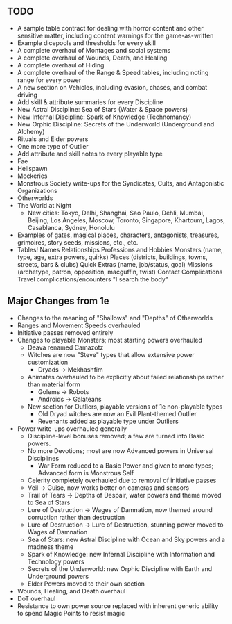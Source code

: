 ## TODO

 * A sample table contract for dealing with horror content and other sensitive matter, including content warnings for the game-as-written
 * Example dicepools and thresholds for every skill
 * A complete overhaul of Montages and social systems
 * A complete overhaul of Wounds, Death, and Healing
 * A complete overhaul of Hiding
 * A complete overhaul of the Range & Speed tables, including noting range for every power
 * A new section on Vehicles, including evasion, chases, and combat driving
 * Add skill & attribute summaries for every Discipline
 * New Astral Discipline: Sea of Stars (Water & Space powers)
 * New Infernal Discipline: Spark of Knowledge (Technomancy)
 * New Orphic Discipline: Secrets of the Underworld (Underground and Alchemy)
 * Rituals and Elder powers
 * One more type of Outlier
 * Add attribute and skill notes to every playable type
 * Fae
 * Hellspawn
 * Mockeries
 * Monstrous Society write-ups for the Syndicates, Cults, and Antagonistic Organizations
 * Otherworlds
 * The World at Night
     * New cities: Tokyo, Delhi, Shanghai, Sao Paulo, Dehli, Mumbai, Beijing, Los Angeles, Moscow, Toronto, Singapore, Khartoum, Lagos, Casablanca, Sydney, Honolulu
 * Examples of gates, magical places, characters, antagonists, treasures, grimoires, story seeds, missions, etc., etc.
 * Tables!
    Names
    Relationships
    Professions and Hobbies
    Monsters (name, type, age, extra powers, quirks)
    Places (districts, buildings, towns, streets, bars & clubs)
    Quick Extras (name, job/status, goal)
    Missions (archetype, patron, opposition, macguffin, twist)
    Contact Complications
    Travel complications/encounters
    "I search the body"

## Major Changes from 1e

* Changes to the meaning of "Shallows" and "Depths" of Otherworlds
* Ranges and Movement Speeds overhauled
* Initiative passes removed entirely
* Changes to playable Monsters; most starting powers overhauled
    * Deava renamed Camazotz
    * Witches are now "Steve" types that allow extensive power customization
        * Dryads -> Mekhashfim
    * Animates overhauled to be explicitly about failed relationships rather than material form
        * Golems -> Robots
        * Androids -> Galateans
    * New section for Outliers, playable versions of 1e non-playable types
        * Old Dryad witches are now an Evil Plant-themed Outlier
        * Revenants added as playable type under Outliers
* Power write-ups overhauled generally
    * Discipline-level bonuses removed; a few are turned into Basic powers.
    * No more Devotions; most are now Advanced powers in Universal Disciplines
        * War Form reduced to a Basic Power and given to more types; Advanced form is Monstrous Self
    * Celerity completely overhauled due to removal of initiative passes
    * Veil -> Guise, now works better on cameras and sensors
    * Trail of Tears -> Depths of Despair, water powers and theme moved to Sea of Stars
    * Lure of Destruction -> Wages of Damnation, now themed around corruption rather than destruction
    * Lure of Destruction -> Lure of Destruction, stunning power moved to Wages of Damnation
    * Sea of Stars: new Astral Discipline with Ocean and Sky powers and a madness theme
    * Spark of Knowledge: new Infernal Discipline with Information and Technology powers
    * Secrets of the Underworld: new Orphic Discipline with Earth and Underground powers
    * Elder Powers moved to their own section
* Wounds, Healing, and Death overhaul
* DoT overhaul
* Resistance to own power source replaced with inherent generic ability to spend Magic Points to resist magic
